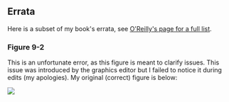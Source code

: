 ## Errata

Here is a subset of my book's errata, see [O'Reilly's page for a full
list](http://www.oreilly.com/catalog/errata.csp?isbn=0636920030157).

### Figure 9-2

This is an unfortunate error, as this figure is meant to clarify issues. This
issue was introduced by the graphics editor but I failed to notice it during
edits (my apologies). My original (correct) figure is below:

![](https://i.imgur.com/3tIDUtD.png)
